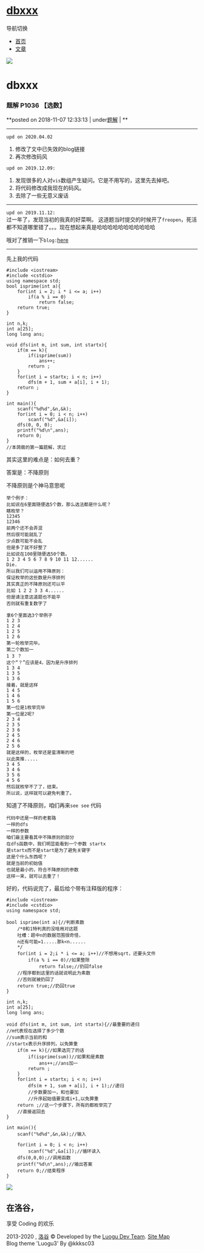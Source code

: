 #  [dbxxx](.)

导航切换

  * [首页](.)
  * [文章](.)

![](https://cdn.luogu.com.cn/upload/usericon/120868.png)

# dbxxx

###  题解 P1036 【选数】

**posted on 2018-11-07 12:33:13 | under[题解](.#type=题解) | **

* * *

`upd on 2020.04.02`

  1. 修改了文中已失效的blog链接
  2. 再次修改码风

`upd on 2019.12.09:`

  1. 发现很多的人对`vis`数组产生疑问。它是不用写的，这里先去掉吧。 
  2. 将代码修改成我现在的码风。
  3. 去除了一些无意义废话

* * *

`upd on 2019.11.12:`  
过一年了，发现当初的我真的好菜啊。 这道题当时提交的时候开了`freopen`，死活都不知道哪里错了。。。现在想起来真是哈哈哈哈哈哈哈哈哈哈哈

哦对了推销一下`blog:`[here](https://www.cnblogs.com/crab-in-the-northeast)

* * *

先上我的代码

    
    
    #include <iostream>
    #include <cstdio>
    using namespace std;
    bool isprime(int a){
        for(int i = 2; i * i <= a; i++)
            if(a % i == 0)
                return false;
        return true;
    }
    
    int n,k;
    int a[25];
    long long ans;
    
    void dfs(int m, int sum, int startx){
        if(m == k){
            if(isprime(sum))
                ans++;
            return ;
        }
        for(int i = startx; i < n; i++)
            dfs(m + 1, sum + a[i], i + 1);
        return ;
    }
    
    int main(){
        scanf("%d%d",&n,&k);
        for(int i = 0; i < n; i++)
            scanf("%d",&a[i]);
        dfs(0, 0, 0);
        printf("%d\n",ans);
        return 0;
    }
    //本蒟蒻的第一篇题解，求过

其实这里的难点是：如何去重？

答案是：不降原则

不降原则是个神马意思呢

    
    
    举个例子：
    比如说在6里面随便选5个数，那么选法都是什么呢？
    瞎枚举？
    12345
    12346
    前两个还不会弄混
    然后很可能就乱了
    少点数可能不会乱
    但是多了就不好整了
    比如说在100里随便选50个数。
    1 2 3 4 5 6 7 8 9 10 11 12......
    Die.
    所以我们可以运用不降原则：
    保证枚举的这些数是升序排列
    其实真正的不降原则还可以平
    比如 1 2 2 3 3 4......
    但是请注意这道题也不能平
    否则就有重复数字了
    
    拿6个里面选3个举例子
    1 2 3
    1 2 4
    1 2 5
    1 2 6
    第一轮枚举完毕。
    第二个数加一
    1 3 ？
    这个“？”应该是4，因为是升序排列
    1 3 4
    1 3 5
    1 3 6
    接着，就是这样
    1 4 5
    1 4 6
    1 5 6
    第一位是1枚举完毕
    第一位是2呢?
    2 3 4
    2 3 5
    2 3 6
    2 4 5
    2 4 6
    2 5 6
    就是这样的，枚举还是蛮清晰的吧
    以此类推.....
    3 4 5
    3 4 6
    3 5 6
    4 5 6
    然后就枚举不了了，结束。
    所以说，这样就可以避免判重了。

知道了不降原则，咱们再来`see see` 代码

    
    
    代码中还是一样的老套路
    一样的dfs
    一样的参数
    咱们最主要看其中不降原则的部分
    在dfs函数中，我们明显能看到一个参数 startx
    是startx而不是start是为了避免关键字
    这是个什么东西呢？
    就是当前的初始值
    也就是最小的，符合不降原则的参数
    这样一来，就可以去重了！

好的，代码说完了，最后给个带有注释版的程序：

    
    
    #include <iostream>
    #include <cstdio>
    using namespace std;
    
    bool isprime(int a){//判断素数
        /*0和1特判真的没啥用对这题
        吐槽：题中n的数据范围很奇怪，
        n还有可能=1.....那k<n......
        */
        for(int i = 2;i * i <= a; i++)//不想用sqrt，还要头文件
            if(a % i == 0)//如果整除
                return false;//扔回false
        //程序都到这里的话就说明此为素数
        //否则就被扔回了
        return true;//扔回true
    }
    
    int n,k;
    int a[25];
    long long ans;
    
    void dfs(int m, int sum, int startx){//最重要的递归
    //m代表现在选择了多少个数
    //sum表示当前的和
    //startx表示升序排列，以免算重
        if(m == k){//如果选完了的话
            if(isprime(sum))//如果和是素数
                ans++;//ans加一
            return ;
        }
        for(int i = startx; i < n; i++)
            dfs(m + 1, sum + a[i], i + 1);//递归
            //步数要加一，和也要加
            //升序起始值要变成i+1,以免算重
        return ;//这一个步骤下，所有的都枚举完了
        //直接返回去
    }
    
    int main(){
        scanf("%d%d",&n,&k);//输入
    
        for(int i = 0; i < n; i++)
            scanf("%d",&a[i]);//循环读入
        dfs(0,0,0);//调用函数
        printf("%d\n",ans);//输出答案
        return 0;//结束程序
    }
    

  

![](//cdn.luogu.com.cn/images/logo_white_3.png)

## 在洛谷，  
享受 Coding 的欢乐

2013-2020 , [洛谷](https://www.luogu.com.cn) © Developed by the [Luogu Dev Team](https://github.com/luogu-dev). [Site Map](_sitemap)   
Blog theme 'Luogu3' By @kkksc03

